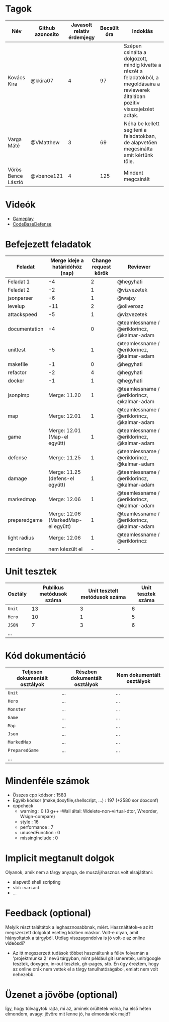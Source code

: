 # Tagok

| Név | Github azonosito  | Javasolt relatív érdemjegy | Becsült óra | Indoklás  | 
| --- | ---- | --- | ------------------ | --------- |
| Kovács Kira | @kkira07 | 4 | 97 | Szépen csinálta a dolgozott, mindig kivette a részét a feladatokból, a megoldásaira a reviewerek általában pozitiv visszajelzést adtak. |
| Varga Máté | @VMatthew | 3 | 69 | Néha be kellett segiteni a feladatokban, de alapvetően megcsinálta amit kértünk tőle. |
| Vörös Bence László | @vbence121 | 4 | 125 | Mindent megcsinált |


# Videók

 - [Gameplay](/videos/gameplay.mp4)
 - [CodeBaseDefense](/videos/codebasedefense.mp4)

# Befejezett feladatok

| Feladat | Merge ideje a határidóhöz (nap) | Change request körök | Reviewer | 
| ------- | ------------------------------- | -------------------- | -------- |
| Feladat 1 | +4 | 2 | @hegyhati | 
| Feladat 2 | +2 | 1 | @vizvezetek |
| jsonparser | +6 | 1 | @wajzy |
| levelup | +11 | 2 | @oliverosz |
| attackspeed | +5 | 1 | @vizvezetek |
| documentation | -4 | 0 | @teamlessname / @eriklorincz, @kalmar-adam |
| unittest | -5 | 1 | @teamlessname / @eriklorincz, @kalmar-adam |
| makefile | -1 | 0 | @hegyhati |
| refactor | -2 | 4 | @hegyhati |
| docker | -1 | 1 | @hegyhati |
| jsonpimp | Merge: 11.20 | 1 | @teamlessname / @eriklorincz, @kalmar-adam |
| map | Merge: 12.01 | 1 | @teamlessname / @eriklorincz, @kalmar-adam |
| game | Merge: 12.01 (Map-el együtt) | 1 | @teamlessname / @eriklorincz, @kalmar-adam |
| defense | Merge: 11.25 | 1 | @teamlessname / @eriklorincz, @kalmar-adam |
| damage | Merge: 11.25 (defens-el együtt) | 1 | @teamlessname / @eriklorincz, @kalmar-adam  |
| markedmap | Merge: 12.06 | 1 | @teamlessname / @eriklorincz, @kalmar-adam |
| preparedgame | Merge: 12.06 (MarkedMap-el együtt) | 1 | @teamlessname / @eriklorincz, @kalmar-adam |
| light radius | Merge: 12.06 | 1 | @teamlessname / @eriklorincz |
| rendering | nem készült el | - | - |

# Unit tesztek

| Osztály | Publikus metódusok száma | Unit tesztelt metódusok száma | Unit tesztek száma |
| --- | --- | --- | --- |
| `Unit` | 13 | 3 | 6 |
| `Hero` | 10 | 1 | 5 |
| `JSON` | 7 | 3 | 6 |
| ... |

# Kód dokumentáció

| Teljesen dokumentált osztályok | Részben dokumentált osztályok | Nem dokumentált osztályok |
| --- | --- | --- | 
| `Unit` | ... | ... | 
| `Hero` | ... | ... |  
| `Monster` | ... | ... |
| `Game` | ... | ... |
| `Map` | ... | ... |
| `Json` | ... | ... |
| `MarkedMap` | ... | ... |
| `PreparedGame` | ... | ... |
| ... |


# Mindenféle számok

 - Összes cpp kódsor : 1583
 - Egyéb kódsor (make,doxyfile,shellscript, ...) : 197 (+2580 sor doxconf)
 - cppcheck
   - warning : 0 (3 g++ -Wall által: Wdelete-non-virtual-dtor, Wreorder, Wsign-compare)
   - style : 16
   - performance : 7
   - unusedFunction : 0
   - missingInclude : 0
 
# Implicit megtanult dolgok
Olyanok, amik nem a tárgy anyaga, de muszáj/hasznos volt elsajátítani:
 - alapvető shell scripting
 - `std::variant`
 - ...

# Feedback (optional)
 
Melyik részt találtátok a leghasznosabbnak, miért. Használtátok-e az itt megszerzett dolgokat esetleg közben máskor. Volt-e olyan, amit hiányoltatok a tárgyból. Utólag visszagondolva is jó volt-e az online videósdi?
- Az itt megszerzett tudások többet használtunk a félév folyamán a 'projektmunka 2' nevü tárgyban, mint például git ismeretek, unit/google tesztek, doxygen, in-out tesztek, gh-pages, stb. Én úgy éreztem, hogy az online orák nem vettek el a tárgy tanulhatóságábol, emiatt nem volt nehezebb. 

# Üzenet a jövőbe (optional)

Így, hogy túlvagytok rajta, mi az, aminek örültetek volna, ha első héten elmondom, avagy: jövőre mit lenne jó, ha elmondanék majd?
